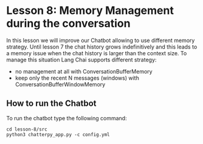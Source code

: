 # Lesson 8: Memory Management during the conversation

In this lesson we will improve our Chatbot allowing to use different memory strategy. Until lesson 7 the chat history grows indefinitively and this leads to a memory issue when the chat history is larger than the context size. To manage this situation Lang Chai supports different strategy:
- no management at all with ConversationBufferMemory
- keep only the recent N messages (windows) with ConversationBufferWindowMemory

## How to run the Chatbot

To run the chatbot type the following command:

```
cd lesson-8/src
python3 chatterpy_app.py -c config.yml
```
